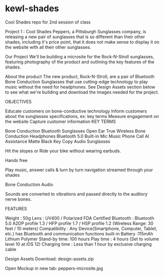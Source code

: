# kewl-shades
Cool Shades repo for 2nd session of class

Project 1 : Cool Shades
Peppers, a Pittsburgh Sunglasses company, is releasing a new pair of sunglasses that is so different than their other shades, including it's price point, that it does not make sense to display it on the website with all their other sunglasses.

Our Project
We'll be building a microsite for the Rock-N-Stroll sunglasses, featuring photography of the product and outlining the key features of the shades.

About the product
The new product, Rock-N-Stroll, are a pair of Bluetooth Bone Conduction Sunglasses that use cutting-edge technology to play music without the need for headphones. See Design Assets section below to see what we're building and download the images needed for the project.

OBJECTIVES

Educate customers on bone-conductive technology
Inform customers about the sunglasses specifications, ex: key terms
Measure engagement on the website
Capture customer information
KEY TERMS

Bone Conduction Bluetooth Sunglasses
Open Ear
True Wireless
Bone Conduction Headphones
Bluetooth 5.0
Built-in Mic
Music
Phone Call
AI Assistance
Matte Black
Key Copy
Audio Sunglasses

Hit the slopes or Ride your bike without wearing earbuds.

Hands free

Play music, answer calls & turn by turn navigation streamed through your shades

Bone Conduction Audio

Sounds are converted to vibrations and passed directly to the auditory nerve bones.



FEATURES

Weight : 50g
Lens : UV400 / Polarized FDA Certified
Bluetooth : Bluetooth 5.0 A2DP profile 1.3 / HFP profile 1.7 / HSP profile 1.2 (Wireless Range: 30 feet / 10 meters)
Compatibility : Any Device(Smartphone, Computer, Tablet, etc.) has Bluetooth and communication functions built-in
Battery :115mAh Lithium Polymer Stand-by time: 100 hours Play time : 4 hours (Set to volume level 10 at iOS 12)
Charging time : Less than 1 hour by exclusive charging cable

Design Assets
Download: design-assets.zip

Open Mockup in new tab: peppers-microsite.jpg
